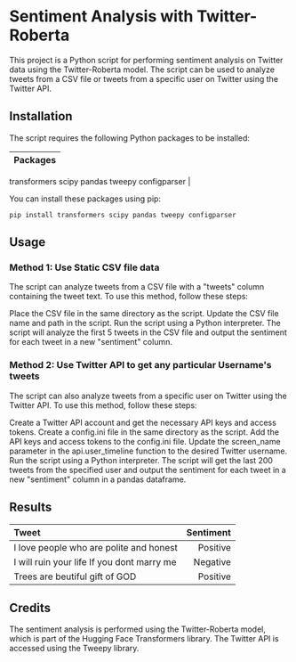 # Sentiment Analysis with Twitter-Roberta
This project is a Python script for performing sentiment analysis on Twitter data using the Twitter-Roberta model. The script can be used to analyze tweets from a CSV file or tweets from a specific user on Twitter using the Twitter API.

## Installation
The script requires the following Python packages to be installed:

Packages      |
------------- |
transformers
scipy
pandas
tweepy
configparser  | 


You can install these packages using pip:

```pip install transformers scipy pandas tweepy configparser```

## Usage

### Method 1: Use Static CSV file data

The script can analyze tweets from a CSV file with a "tweets" column containing the tweet text. To use this method, follow these steps:

Place the CSV file in the same directory as the script.
Update the CSV file name and path in the script.
Run the script using a Python interpreter.
The script will analyze the first 5 tweets in the CSV file and output the sentiment for each tweet in a new "sentiment" column.

### Method 2: Use Twitter API to get any particular Username's tweets

The script can also analyze tweets from a specific user on Twitter using the Twitter API. To use this method, follow these steps:

Create a Twitter API account and get the necessary API keys and access tokens.
Create a config.ini file in the same directory as the script.
Add the API keys and access tokens to the config.ini file.
Update the screen_name parameter in the api.user_timeline function to the desired Twitter username.
Run the script using a Python interpreter.
The script will get the last 200 tweets from the specified user and output the sentiment for each tweet in a new "sentiment" column in a pandas dataframe.

## Results

Tweet | Sentiment
| :--- | ---: 
I love people who are polite and honest  | Positive
I will ruin your life If you dont marry me  | Negative
Trees are beutiful gift of GOD  | Positive

## Credits

The sentiment analysis is performed using the Twitter-Roberta model, which is part of the Hugging Face Transformers library. The Twitter API is accessed using the Tweepy library.


